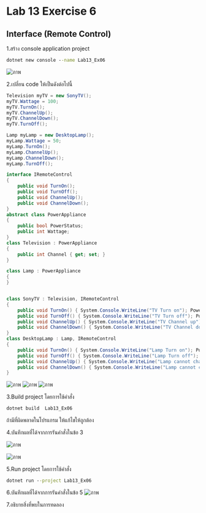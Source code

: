 # Lab 13 Exercise 6

## Interface (Remote Control)

1.สร้าง console application project

```cmd
dotnet new console --name Lab13_Ex06
```
![ภาพ](https://github.com/AnchisaPhetnoi/03376836-OOP-2566-Lab-13/assets/144197034/6b8afcad-c280-4ae9-9eb0-9678c866e6e0)

2.เปลี่ยน code ให้เป็นดังต่อไปนี้

```cs
Television myTV = new SonyTV();
myTV.Wattage = 100;
myTV.TurnOn();
myTV.ChannelUp();
myTV.ChannelDown();
myTV.TurnOff();

Lamp myLamp = new DesktopLamp();
myLamp.Wattage = 50;
myLamp.TurnOn();
myLamp.ChannelUp();
myLamp.ChannelDown();
myLamp.TurnOff();

interface IRemoteControl
{
    public void TurnOn();
    public void TurnOff();
    public void ChannelUp();
    public void ChannelDown();
}
abstract class PowerAppliance
{
    public bool PowerStatus;
    public int Wattage;
}
class Television : PowerAppliance
{
    public int Channel { get; set; }
}

class Lamp : PowerAppliance
{
}


class SonyTV : Television, IRemoteControl
{
    public void TurnOn() { System.Console.WriteLine("TV Turn on"); PowerStatus = true; }
    public void TurnOff() { System.Console.WriteLine("TV Turn off"); PowerStatus = false; }
    public void ChannelUp() { System.Console.WriteLine("TV Channel up"); }
    public void ChannelDown() { System.Console.WriteLine("TV Channel down"); }
}
class DesktopLamp : Lamp, IRemoteControl
{
    public void TurnOn() { System.Console.WriteLine("Lamp Turn on"); PowerStatus = true; }
    public void TurnOff() { System.Console.WriteLine("Lamp Turn off"); PowerStatus = false; }
    public void ChannelUp() { System.Console.WriteLine("Lamp cannot change channel"); }
    public void ChannelDown() { System.Console.WriteLine("Lamp cannot change channel"); }
}
```
![ภาพ](https://github.com/AnchisaPhetnoi/03376836-OOP-2566-Lab-13/assets/144197034/d979e454-5dd8-4e22-bff7-813c568b397a)
![ภาพ](https://github.com/AnchisaPhetnoi/03376836-OOP-2566-Lab-13/assets/144197034/4d39dbce-100d-4539-8f2d-5c3157f6c73c)
![ภาพ](https://github.com/AnchisaPhetnoi/03376836-OOP-2566-Lab-13/assets/144197034/3ba9567d-effa-4a62-b737-381f80a13069)

3.Build project โดยการใช้คำสั่ง

```cmd
dotnet build  Lab13_Ex06
```

ถ้ามีที่ผิดพลาดในโปรแกรม ให้แก้ไขให้ถูกต้อง

4.บันทึกผลที่ได้จากการรันคำสั่งในข้อ 3


![ภาพ](https://github.com/AnchisaPhetnoi/03376836-OOP-2566-Lab-13/assets/144197034/980c26d4-251b-4eba-a186-b4287c2be313)

![ภาพ](https://github.com/AnchisaPhetnoi/03376836-OOP-2566-Lab-13/assets/144197034/ff47b749-5223-4dce-8f2b-7e457297de5e)

5.Run project โดยการใช้คำสั่ง

```cmd
dotnet run --project Lab13_Ex06
```

6.บันทึกผลที่ได้จากการรันคำสั่งในข้อ 5
![ภาพ](https://github.com/AnchisaPhetnoi/03376836-OOP-2566-Lab-13/assets/144197034/190aca0b-1b5a-4c90-b8de-a52eda9fe257)

7.อธิบายสิ่งที่พบในการทดลอง
